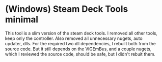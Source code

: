 # (Windows) Steam Deck Tools minimal

This tool is a slim version of the steam deck tools. I removed all other tools, keep only the controller.
Also removed all unnecessary nugets, auto updater, dlls. For the required two dll dependencies, I rebuilt both from the source code.
But it still depends on the ViGEmBus, and a couple nugets, which I reviewed the source code, should be safe, but I didn't rebuit them.
